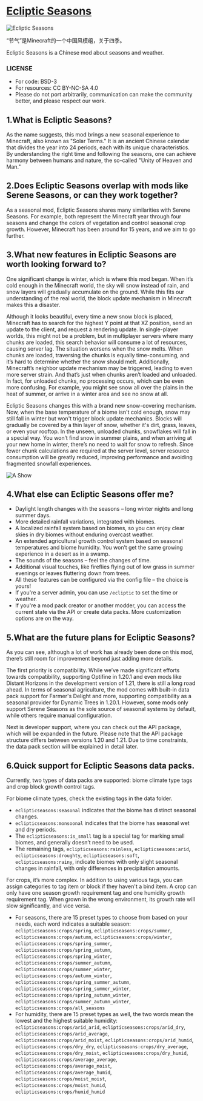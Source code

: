 # [Ecliptic Seasons](https://legacy.curseforge.com/minecraft/mc-mods/ecliptic-seasons) 

![Ecliptic Seasons](https://github.com/user-attachments/assets/549d6626-d78e-4901-8b96-f420a6c2d3ea)

“节气”是Minecraft的一个中国风模组，关于四季。

Ecliptic Seasons is a Chinese mod about seasons and weather.

### LICENSE
*   For code: BSD-3
*   For resources: CC BY-NC-SA 4.0
*   Please do not port arbitrarily, communication can make the community better, and please respect our work.

## 1.What is Ecliptic Seasons?

As the name suggests, this mod brings a new seasonal experience to Minecraft, also known as "Solar Terms."
It is an ancient Chinese calendar that divides the year into 24 periods, each with its unique characteristics.
By understanding the right time and following the seasons, one can achieve harmony between humans and nature, the so-called "Unity of Heaven and Man."

## 2.Does Ecliptic Seasons overlap with mods like Serene Seasons, or can they work together?

As a seasonal mod, Ecliptic Seasons shares many similarities with Serene Seasons.
For example, both represent the Minecraft year through four seasons and change the colors of vegetation and control seasonal crop growth.
However, Minecraft has been around for 15 years, and we aim to go further.

## 3.What new features in Ecliptic Seasons are worth looking forward to?

One significant change is winter, which is where this mod began.
When it’s cold enough in the Minecraft world, the sky will snow instead of rain, and snow layers will gradually accumulate on the ground.
While this fits our understanding of the real world, the block update mechanism in Minecraft makes this a disaster.

Although it looks beautiful, every time a new snow block is placed, Minecraft has to search for the highest Y point at that XZ position, send an update to the client, and request a rendering update.
In single-player worlds, this might not be a problem, but in multiplayer servers where many chunks are loaded, this search behavior will consume a lot of resources, causing server lag.
The situation worsens when the snow melts. When chunks are loaded, traversing the chunks is equally time-consuming, and it’s hard to determine whether the snow should melt.
Additionally, Minecraft’s neighbor update mechanism may be triggered, leading to even more server strain.
And that’s just when chunks aren’t loaded and unloaded.
In fact, for unloaded chunks, no processing occurs, which can be even more confusing.
For example, you might see snow all over the plains in the heat of summer, or arrive in a winter area and see no snow at all.

Ecliptic Seasons changes this with a brand new snow-covering mechanism. Now, when the base temperature of a biome isn't cold enough, snow may still fall in winter but won't trigger block update mechanics.
Blocks will gradually be covered by a thin layer of snow, whether it's dirt, grass, leaves, or even your rooftop. In the unseen, unloaded chunks, snowflakes will fall in a special way.
You won’t find snow in summer plains, and when arriving at your new home in winter, there’s no need to wait for snow to refresh.
Since fewer chunk calculations are required at the server level, server resource consumption will be greatly reduced, improving performance and avoiding fragmented snowfall experiences.

![A Show](https://github.com/user-attachments/assets/e0d3c694-128c-427f-8d15-34910694f866)

## 4.What else can Ecliptic Seasons offer me?

* Daylight length changes with the seasons – long winter nights and long summer days.
* More detailed rainfall variations, integrated with biomes.
* A localized rainfall system based on biomes, so you can enjoy clear skies in dry biomes without enduring overcast weather.
* An extended agricultural growth control system based on seasonal temperatures and biome humidity. You won’t get the same growing experience in a desert as in a swamp.
* The sounds of the seasons – feel the changes of time.
* Additional visual touches, like fireflies flying out of low grass in summer evenings or leaves fluttering down from trees.
* All these features can be configured via the config file – the choice is yours!
* If you're a server admin, you can use `/ecliptic` to set the time or weather.
* If you're a mod pack creator or another modder, you can access the current state via the API or create data packs. More customization options are on the way.

## 5.What are the future plans for Ecliptic Seasons?

As you can see, although a lot of work has already been done on this mod, there’s still room for improvement beyond just adding more details.

The first priority is compatibility. While we’ve made significant efforts towards compatibility,
supporting Optifine in 1.20.1 and even mods like Distant Horizons in the development version of 1.21, there is still a long road ahead.
In terms of seasonal agriculture, the mod comes with built-in data pack support for Farmer's Delight and more, supporting compatibility as a seasonal provider for Dynamic Trees in 1.20.1.
However, some mods only support Serene Seasons as the sole source of seasonal systems by default, while others require manual configuration.

Next is developer support, where you can check out the API package, which will be expanded in the future. Please note that the API package structure differs between versions 1.20 and 1.21.
Due to time constraints, the data pack section will be explained in detail later.

## 6.Quick support for Ecliptic Seasons data packs.

Currently, two types of data packs are supported: biome climate type tags and crop block growth control tags.

For biome climate types, check the existing tags in the data folder.
* `eclipticseasons:seasonal` indicates that the biome has distinct seasonal changes.
* `eclipticseasons:monsoonal` indicates that the biome has seasonal wet and dry periods.
* The `eclipticseasons:is_small` tag is a special tag for marking small biomes, and generally doesn’t need to be used.
* The remaining tags, `eclipticseasons:rainless`, `eclipticseasons:arid`, `eclipticseasons:droughty`, `eclipticseasons:soft`, `eclipticseasons:rainy`, indicate biomes with only slight seasonal changes in rainfall, with only differences in precipitation amounts.

For crops, it’s more complex. In addition to using various tags, you can assign categories to tag item or block if they haven't a bind item.
A crop can only have one season growth requirement tag and one humidity growth requirement tag. When grown in the wrong environment, its growth rate will slow significantly, and vice versa.
* For seasons, there are 15 preset types to choose from based on your needs, each word indicates a suitable season: `eclipticseasons:crops/spring`, `eclipticseasons:crops/summer`, `eclipticseasons:crops/autumn`, `eclipticseasons:crops/winter`, `eclipticseasons:crops/spring_summer`, `eclipticseasons:crops/spring_autumn`, `eclipticseasons:crops/spring_winter`, `eclipticseasons:crops/summer_autumn`, `eclipticseasons:crops/summer_winter`, `eclipticseasons:crops/autumn_winter`, `eclipticseasons:crops/spring_summer_autumn`, `eclipticseasons:crops/spring_summer_winter`, `eclipticseasons:crops/spring_autumn_winter`, `eclipticseasons:crops/summer_autumn_winter`, `eclipticseasons:crops/all_seasons`
* For humidity, there are 15 preset types as well, the two words mean the lowest and the highest suitable humidity: `eclipticseasons:crops/arid_arid`, `eclipticseasons:crops/arid_dry`, `eclipticseasons:crops/arid_average`, `eclipticseasons:crops/arid_moist`, `eclipticseasons:crops/arid_humid`, `eclipticseasons:crops/dry_dry`, `eclipticseasons:crops/dry_average`, `eclipticseasons:crops/dry_moist`, `eclipticseasons:crops/dry_humid`, `eclipticseasons:crops/average_average`, `eclipticseasons:crops/average_moist`, `eclipticseasons:crops/average_humid`, `eclipticseasons:crops/moist_moist`, `eclipticseasons:crops/moist_humid`, `eclipticseasons:crops/humid_humid`
